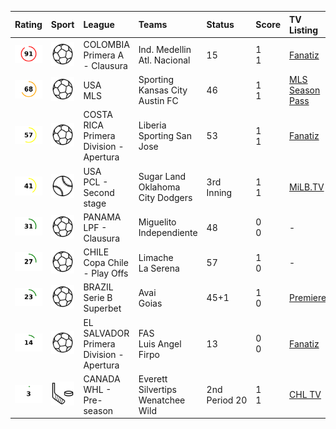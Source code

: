 | Rating                                                                                                                                 | Sport                                                                                                            | League                                     | Teams                                | Status        | Score   | TV Listing                                                                 |
|:---------------------------------------------------------------------------------------------------------------------------------------|:-----------------------------------------------------------------------------------------------------------------|:-------------------------------------------|:-------------------------------------|:--------------|:--------|:---------------------------------------------------------------------------|
| <img src="https://raw.githubusercontent.com/BlakeDuncan25/Donut-SVG-Ratings/bac4e4a278175106499642192132b1786a9aec38/91.svg" alt="91"> | <img src="https://raw.githubusercontent.com/BlakeDuncan25/Donut-SVG-Ratings/master/soccer.png" alt="Soccer">     | COLOMBIA<br>Primera A - Clausura           | Ind. Medellin<br>Atl. Nacional       | 15            | 1<br>1  | <a href="https://watch.fanatiz.com/channels">Fanatiz</a>                   |
| <img src="https://raw.githubusercontent.com/BlakeDuncan25/Donut-SVG-Ratings/bac4e4a278175106499642192132b1786a9aec38/68.svg" alt="68"> | <img src="https://raw.githubusercontent.com/BlakeDuncan25/Donut-SVG-Ratings/master/soccer.png" alt="Soccer">     | USA<br>MLS                                 | Sporting Kansas City<br>Austin FC    | 46            | 1<br>1  | <a href="https://tv.apple.com/us/channel/tvs.sbd.7000">MLS Season Pass</a> |
| <img src="https://raw.githubusercontent.com/BlakeDuncan25/Donut-SVG-Ratings/bac4e4a278175106499642192132b1786a9aec38/57.svg" alt="57"> | <img src="https://raw.githubusercontent.com/BlakeDuncan25/Donut-SVG-Ratings/master/soccer.png" alt="Soccer">     | COSTA RICA<br>Primera Division - Apertura  | Liberia<br>Sporting San Jose         | 53            | 1<br>1  | <a href="https://watch.fanatiz.com/channels">Fanatiz</a>                   |
| <img src="https://raw.githubusercontent.com/BlakeDuncan25/Donut-SVG-Ratings/bac4e4a278175106499642192132b1786a9aec38/41.svg" alt="41"> | <img src="https://raw.githubusercontent.com/BlakeDuncan25/Donut-SVG-Ratings/master/baseball.png" alt="Baseball"> | USA<br>PCL - Second stage                  | Sugar Land<br>Oklahoma City Dodgers  | 3rd Inning    | 1<br>1  | <a href="https://www.milb.com/live-stream-games/2025/09/06">MiLB.TV</a>    |
| <img src="https://raw.githubusercontent.com/BlakeDuncan25/Donut-SVG-Ratings/bac4e4a278175106499642192132b1786a9aec38/31.svg" alt="31"> | <img src="https://raw.githubusercontent.com/BlakeDuncan25/Donut-SVG-Ratings/master/soccer.png" alt="Soccer">     | PANAMA<br>LPF - Clausura                   | Miguelito<br>Independiente           | 48            | 0<br>0  | -                                                                          |
| <img src="https://raw.githubusercontent.com/BlakeDuncan25/Donut-SVG-Ratings/bac4e4a278175106499642192132b1786a9aec38/27.svg" alt="27"> | <img src="https://raw.githubusercontent.com/BlakeDuncan25/Donut-SVG-Ratings/master/soccer.png" alt="Soccer">     | CHILE<br>Copa Chile - Play Offs            | Limache<br>La Serena                 | 57            | 1<br>0  | -                                                                          |
| <img src="https://raw.githubusercontent.com/BlakeDuncan25/Donut-SVG-Ratings/bac4e4a278175106499642192132b1786a9aec38/23.svg" alt="23"> | <img src="https://raw.githubusercontent.com/BlakeDuncan25/Donut-SVG-Ratings/master/soccer.png" alt="Soccer">     | BRAZIL<br>Serie B Superbet                 | Avai<br>Goias                        | 45+1          | 1<br>0  | <a href="https://www.sling.com/international/brazilian">Premiere</a>       |
| <img src="https://raw.githubusercontent.com/BlakeDuncan25/Donut-SVG-Ratings/bac4e4a278175106499642192132b1786a9aec38/14.svg" alt="14"> | <img src="https://raw.githubusercontent.com/BlakeDuncan25/Donut-SVG-Ratings/master/soccer.png" alt="Soccer">     | EL SALVADOR<br>Primera Division - Apertura | FAS<br>Luis Angel Firpo              | 13            | 0<br>0  | <a href="https://watch.fanatiz.com/channels">Fanatiz</a>                   |
| <img src="https://raw.githubusercontent.com/BlakeDuncan25/Donut-SVG-Ratings/bac4e4a278175106499642192132b1786a9aec38/3.svg" alt="3">   | <img src="https://raw.githubusercontent.com/BlakeDuncan25/Donut-SVG-Ratings/master/hockey.png" alt="Ice Hockey"> | CANADA<br>WHL - Pre-season                 | Everett Silvertips<br>Wenatchee Wild | 2nd Period 20 | 1<br>1  | <a href="https://watch.chl.ca/whl_chl">CHL TV</a>                          |